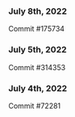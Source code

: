 ### July 8th, 2022

Commit #175734

### July 5th, 2022

Commit #314353


### July 4th, 2022

Commit #72281
